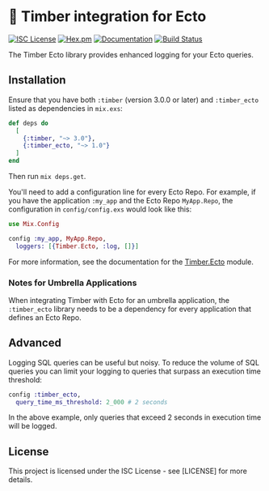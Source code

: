 # 🌲 Timber integration for Ecto

[![ISC License](https://img.shields.io/badge/license-ISC-ff69b4.svg)](LICENSE.md)
[![Hex.pm](https://img.shields.io/hexpm/v/timber-ecto.svg?maxAge=18000=plastic)](https://hex.pm/packages/timber-ecto)
[![Documentation](https://img.shields.io/badge/hexdocs-latest-blue.svg)](https://hexdocs.pm/timber-ecto/index.html)
[![Build Status](https://travis-ci.org/timberio/timber-elixir-ecto.svg?branch=master)](https://travis-ci.org/timberio/timber-elixir-ecto)

The Timber Ecto library provides enhanced logging for your Ecto queries.

## Installation

Ensure that you have both `:timber` (version 3.0.0 or later) and `:timber_ecto` listed
as dependencies in `mix.exs`:

```elixir
def deps do
  [
    {:timber, "~> 3.0"},
    {:timber_ecto, "~> 1.0"}
  ]
end
```

Then run `mix deps.get`.

You'll need to add a configuration line for every Ecto Repo. For example, if you
have the application `:my_app` and the Ecto Repo `MyApp.Repo`, the configuration
in `config/config.exs` would look like this:

```elixir
use Mix.Config

config :my_app, MyApp.Repo,
  loggers: [{Timber.Ecto, :log, []}]
```

For more information, see the documentation for the
[Timber.Ecto](https://hexdocs.pm/timber-ecto/Timber.Ecto.html) module.

### Notes for Umbrella Applications

When integrating Timber with Ecto for an umbrella application, the
`:timber_ecto` library needs to be a dependency for every application that
defines an Ecto Repo.

## Advanced

Logging SQL queries can be useful but noisy. To reduce the volume of SQL queries
you can limit your logging to queries that surpass an execution time threshold:

```elixir
config :timber_ecto,
  query_time_ms_threshold: 2_000 # 2 seconds
```

In the above example, only queries that exceed 2 seconds in execution
time will be logged.

## License

This project is licensed under the ISC License - see [LICENSE] for more details.
